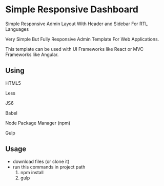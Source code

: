 # Simple Responsive Dashboard
Simple Responsive Admin Layout With Header and Sidebar For RTL Languages

Very Simple But Fully Responsive Admin Template For Web Applications.

This template can be used with UI Frameworks like React or MVC Frameworks like Angular.




Using
-----

HTML5

Less

JS6

Babel

Node Package Manager (npm)

Gulp




Usage
------

- download files (or clone it)
- run this commands in project path 
   1) npm install
   2) gulp
